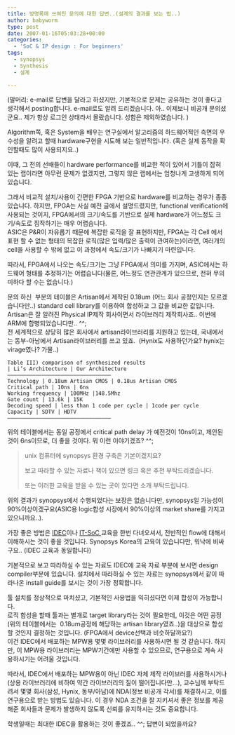 ```yaml
---
title: 방명록에 쓰여진 문의에 대한 답변..(설계의 결과를 보는 법..)
author: babyworm
type: post
date: 2007-01-16T05:03:28+00:00
categories:
  - 'SoC & IP design : For beginners'
tags:
  - synopsys
  - Synthesis
  - 설계

---
```

(말머리: e-mail로 답변을 달라고 하셨지만, 기본적으로 문제는 공유하는 것이 좋다고 생각해서 posting합니다. e-mail로도 알려 드리겠습니다. 아.. 이제보니 비공개 문의셨군요.. 제가 항상 로그인 상태라서 몰랐습니다. 성함은 제외하였습니다. )

Algorithm쪽, 혹은 System을 배우는 연구실에서 알고리즘의 하드웨어적인 측면의 우수성을 알려고 할때 hardware구현을 시도해 보는 일반적입니다. (혹은 실제 동작을 확인할때도 많이 사용되지요..)

이때, 그 전의 선배들이 hardware performance를 비교한 적이 있어서 기틀이 잡혀 있는 랩이라면 아무런 문제가 없겠지만, 그렇지 않은 랩에서는 엄청나게 고생하게 되어 있습니다.

그래서 비교적 설치/사용이 간편한 FPGA 기반으로 hardware를 비교하는 경우가 종종있습니다. 하지만, FPGA는 사실 예전 글에서 설명드렸지만, functional verification에 사용되는 것이지, FPGA에서의 크기/속도를 기반으로 실제 hardware가 어느정도 크기/속도로 짐작하기는 매우 어렵습니다.
<br>
ASIC은 P&R이 자유롭기 때문에 복잡한 로직을 잘 표현하지만, FPGA는 각 Cell 에서 표현 할 수 없는 형태의 복잡한 로직(많은 입력/많은 출력이 관여하는)이라면, 여러개의 cell을 사용할 수 밖에 없고 이 과정에서 속도/크기가 나빠지기 마련입니다.

따라서, FPGA에서 나오는 속도/크기는 그냥 FPGA에서 의미를 가지며, ASIC에서는 하드웨어 형태를 추정하기는 어렵습니다(물론, 어느정도 연관관계가 있으므로, 전혀 무의미하다 할 수는 없습니다.)

문의 하신  부분의 테이블은 Artisan에서 제작된 0.18um (어느 회사 공정인지는 모르겠습니다만..) standard cell library를 이용하여 합성하고 그 값을 비교한 값입니다.
<br>
Artisan은 잘 알려진 Physical IP제작 회사이면서 라이브러리 제작회사죠.. 이번에 ARM에 합병되었습니다만.. ^^;
<br>
전 세계적으로 상당히 많은 회사에서 artisan라이브러리를 지원하고 있는데,
국내에서는 동부-아남에서 Artisan라이브러리를 쓰고 있죠.  (Hynix도 사용하던가요? hynix는 virage였나? 가물..)

```
Table III) comparison of synthesized results
| Li’s Architecture | Our Architecture
————————————————————————————————–
Technology | 0.18um Artisan CMOS | 0.18us Artisan CMOS
Critical path | 10ns | 6ns
Working frequency | 100MHz |148.5Mhz
Gate count | 13.6k | 15K
Decoding speed | less than 1 code per cycle | 1code per cycle
Capacity | SDTV | HDTV
————————————————————————————————–
```

위의 테이블에서는 동일 공정에서 critical path delay 가 예전것이 10ns이고, 제안된 것이 6ns이므로, 더 좋을 것이다. 뭐 이런 이야기겠죠? ^^;

>unix 컴퓨터에 synopsys 환경 구축은 기본이겠지요?
>
>보고 따라할 수 있는 자료나 책이 있으면 링크 혹은 추천 부탁드리겠습니다.
>
>또는 이러한 교육을 받을 수 있는 곳이 있다면 소개 부탁드립니다.

위의 결과가 synopsys에서 수행되었다는 보장은 없습니다만, synopsys일 가능성이 90%이상이겠구요(ASIC용 logic합성 시장에서 90%이상의 market share를 가지고 있으니까요..).

가장 좋은 방법은 <A href="http://idec.kaist.ac.kr/" target=_blank>IDEC</A>이나 <A href="http://www.asic.net/" target=_blank>IT-SoC </A>교육을 한번 다녀오셔서, 전반적인 flow에 대해서 이해하시는 것이 좋을 것입니다. Synopsys Korea의 교육이 있습니다만, 워낙에 비싸구요.. (IDEC 교육과 동일합니다)

기본적으로 보고 따라하실 수 있는 자료도 IDEC에 교육 자료 부분에 보시면 design compiler부분에 있습니다.
설치에서 따라하실 수 있는 자료는 synopsys에서 같이 따라나온 install guide를 보시는 것이 가장 정확합니다.

툴 설치를 정상적으로 마치셨고, 기본적인 사용법을 익히셨다면 이제 합성이 가능합니다.
<br>
로직 합성을 할때 툴과는 별개로 target library라는 것이 필요한데, 이것은 어떤 공정(위의 테이블에서는  0.18um공정에 해당하는 artisan library였죠..)을 대상으로 합성할 것인지 결정하는 것입니다. (FPGA에서 device선택과 비슷하달까요?)
<br>
이건 IDEC에서 배포하는 MPW용 몇몇 라이브러리를 사용하시면 될 것 같습니다. 하지만, 이 MPW용 라이브러리는 MPW기간에만 사용할 수 있으므로, 연구용으로 계속 사용하시기는 어려울 것입니다.

따라서, IDEC에서 배포하는 MPW용이 아닌 IDEC 자체 제작 라이브러를 사용하시거나(상용 라이브러리에 비하여 약간 라이브러리의 질이 떨어집니다만…), 교수님께 부탁드려서 몇몇 회사(삼성, Hynix, 동부/아남)에 NDA(정보 비공개 각서)를 채결하시고, 이를 연구용으로 받는 방법도 있습니다. 이 경우 NDA 조건을 잘 지키셔서 좋은 정보를 제공해준 회사들과 문제가 발생하지 않도록 신뢰를 유지하시는 것도 중요합니다.

학생일때는 최대한 IDEC을 활용하는 것이 좋겠죠.. ^^;
답변이 되었을까요?
